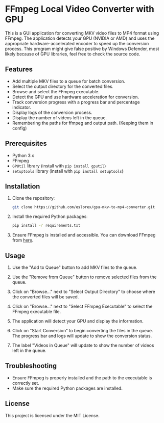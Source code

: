 # FFmpeg Local Video Converter with GPU

This is a GUI application for converting MKV video files to MP4 format using FFmpeg. The application detects your GPU (NVIDIA or AMD) and uses the appropriate hardware-accelerated encoder to speed up the conversion process.
This program might give false positive by Windows Defender, most likely because of GPU libraries, feel free to check the source code.

## Features

- Add multiple MKV files to a queue for batch conversion.
- Select the output directory for the converted files.
- Browse and select the FFmpeg executable.
- Detect the GPU and use hardware acceleration for conversion.
- Track conversion progress with a progress bar and percentage indicator.
- Display logs of the conversion process.
- Display the number of videos left in the queue.
- Remembering the paths for ffmpeg and output path. (Keeping them in config)

## Prerequisites

- Python 3.x
- FFmpeg 
- `GPUtil` library (install with `pip install gputil`)
- `setuptools` library (install with `pip install setuptools`)

## Installation

1. Clone the repository:
   ```sh
   git clone https://github.com/eslorex/gpu-mkv-to-mp4-converter.git
   ```

2. Install the required Python packages:
   ```sh
   pip install -r requirements.txt
   ```

3. Ensure FFmpeg is installed and accessible. You can download FFmpeg from [here](https://www.gyan.dev/ffmpeg/builds/ffmpeg-git-full.7z).

## Usage

1. Use the "Add to Queue" button to add MKV files to the queue.

2. Use the "Remove from Queue" button to remove selected files from the queue.

3. Click on "Browse..." next to "Select Output Directory" to choose where the converted files will be saved.

4. Click on "Browse..." next to "Select FFmpeg Executable" to select the FFmpeg executable file.

5. The application will detect your GPU and display the information.

6. Click on "Start Conversion" to begin converting the files in the queue. The progress bar and logs will update to show the conversion status.

7. The label "Videos in Queue" will update to show the number of videos left in the queue.

## Troubleshooting

- Ensure FFmpeg is properly installed and the path to the executable is correctly set.
- Make sure the required Python packages are installed.

## License

This project is licensed under the MIT License.
